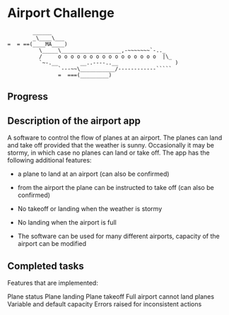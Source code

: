 Airport Challenge
=================

```
        ______
        _\____\___
=  = ==(____MA____)
          \_____\___________________,-~~~~~~~`-.._
          /     o o o o o o o o o o o o o o o o  |\_
          `~-.__       __..----..__                  )
                `---~~\___________/------------`````
                =  ===(_________)

```

Progress
---------


Description of the airport app
-------

A software to control the flow of planes at an airport. The planes can land and take off provided that the weather is sunny. Occasionally it may be stormy, in which case no planes can land or take off. The app has the following additional features:


* a plane to land at an airport (can also be confirmed)

* from the airport the plane can be instructed to take off (can also be confirmed)

* No takeoff or landing when the weather is stormy

* No landing when the airport is full

* The software can be used for many different airports, capacity of the airport can be modified


Completed tasks
-------

Features that are implemented:

 Plane status
 Plane landing
 Plane takeoff
 Full airport cannot land planes
 Variable and default capacity
 Errors raised for inconsistent actions


 
